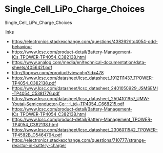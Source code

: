 # Single_Cell_LiPo_Charge_Choices
Single_Cell_LiPo_Charge_Choices


links
- https://electronics.stackexchange.com/questions/438262/ltc4054-odd-behaviour
- https://www.lcsc.com/product-detail/Battery-Management-ICs_TPOWER-TP4054_C382138.html
- https://www.analog.com/media/en/technical-documentation/data-sheets/405642f.pdf
- http://toppwr.com/eproduct/view.php?id=478
- https://www.lcsc.com/datasheet/lcsc_datasheet_1912111437_TPOWER-TP4054_C382138.pdf
- https://www.lcsc.com/datasheet/lcsc_datasheet_2401050929_JSMSEMI-TP4054_C5381776.pdf
- https://www.lcsc.com/datasheet/lcsc_datasheet_2504101957_UMW-Youtai-Semiconductor-Co---Ltd--TP4054_C668215.pdf
- https://www.lcsc.com/product-detail/Battery-Management-ICs_TPOWER-TP4054_C382138.html
- https://www.lcsc.com/product-detail/Battery-Management_TPOWER-TP4054_C382138.html
- https://www.lcsc.com/datasheet/lcsc_datasheet_2306011542_TPOWER-TP4582B_C5464794.pdf
- https://electronics.stackexchange.com/questions/710777/strange-resistor-in-battery-charger
